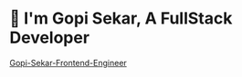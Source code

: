 # 👋 I'm Gopi Sekar, A FullStack Developer 

<!--
**Gopi159/Gopi159** is a ✨ _special_ ✨ repository because its `README.md` (this file) appears on your GitHub profile.

Here are some ideas to get you started:

- 🔭 I’m currently working on ...
- 🌱 I’m currently learning ...
- 👯 I’m looking to collaborate on ...
- 🤔 I’m looking for help with ...
- 💬 Ask me about ...
- 📫 How to reach me: ...
- 😄 Pronouns: ...
- ⚡ Fun fact: ...
-->
[Gopi-Sekar-Frontend-Engineer](https://github.com/Gopi159/Gopi-Sekar/blob/main/GopiSekar-Frontend%20Engineer.pdf)


<!-- <img src="https://github-readme-stats.vercel.app/api?username=Gopi159&&show_icons=true&title_color=ffffff&icon_color=ffffff&text_color=fffff&bg_color=ff0011"/> -->

